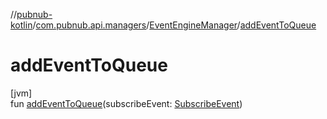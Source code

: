 //[pubnub-kotlin](../../../index.md)/[com.pubnub.api.managers](../index.md)/[EventEngineManager](index.md)/[addEventToQueue](add-event-to-queue.md)

# addEventToQueue

[jvm]\
fun [addEventToQueue](add-event-to-queue.md)(subscribeEvent: [SubscribeEvent](../../com.pubnub.api.subscribe.eventengine.event/-subscribe-event/index.md))
